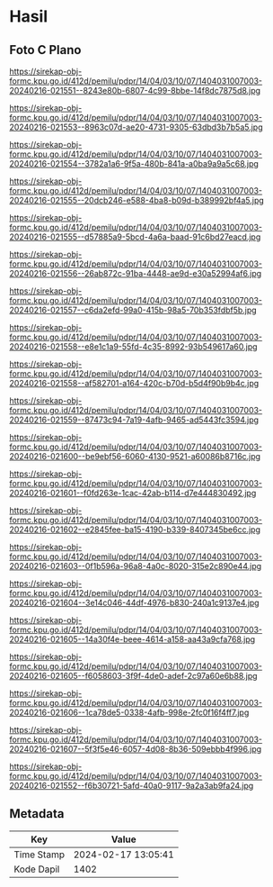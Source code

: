 # Hasil

## Foto C Plano

https://sirekap-obj-formc.kpu.go.id/412d/pemilu/pdpr/14/04/03/10/07/1404031007003-20240216-021551--8243e80b-6807-4c99-8bbe-14f8dc7875d8.jpg

https://sirekap-obj-formc.kpu.go.id/412d/pemilu/pdpr/14/04/03/10/07/1404031007003-20240216-021553--8963c07d-ae20-4731-9305-63dbd3b7b5a5.jpg

https://sirekap-obj-formc.kpu.go.id/412d/pemilu/pdpr/14/04/03/10/07/1404031007003-20240216-021554--3782a1a6-9f5a-480b-841a-a0ba9a9a5c68.jpg

https://sirekap-obj-formc.kpu.go.id/412d/pemilu/pdpr/14/04/03/10/07/1404031007003-20240216-021555--20dcb246-e588-4ba8-b09d-b389992bf4a5.jpg

https://sirekap-obj-formc.kpu.go.id/412d/pemilu/pdpr/14/04/03/10/07/1404031007003-20240216-021555--d57885a9-5bcd-4a6a-baad-91c6bd27eacd.jpg

https://sirekap-obj-formc.kpu.go.id/412d/pemilu/pdpr/14/04/03/10/07/1404031007003-20240216-021556--26ab872c-91ba-4448-ae9d-e30a52994af6.jpg

https://sirekap-obj-formc.kpu.go.id/412d/pemilu/pdpr/14/04/03/10/07/1404031007003-20240216-021557--c6da2efd-99a0-415b-98a5-70b353fdbf5b.jpg

https://sirekap-obj-formc.kpu.go.id/412d/pemilu/pdpr/14/04/03/10/07/1404031007003-20240216-021558--e8e1c1a9-55fd-4c35-8992-93b549617a60.jpg

https://sirekap-obj-formc.kpu.go.id/412d/pemilu/pdpr/14/04/03/10/07/1404031007003-20240216-021558--af582701-a164-420c-b70d-b5d4f90b9b4c.jpg

https://sirekap-obj-formc.kpu.go.id/412d/pemilu/pdpr/14/04/03/10/07/1404031007003-20240216-021559--87473c94-7a19-4afb-9465-ad5443fc3594.jpg

https://sirekap-obj-formc.kpu.go.id/412d/pemilu/pdpr/14/04/03/10/07/1404031007003-20240216-021600--be9ebf56-6060-4130-9521-a60086b8716c.jpg

https://sirekap-obj-formc.kpu.go.id/412d/pemilu/pdpr/14/04/03/10/07/1404031007003-20240216-021601--f0fd263e-1cac-42ab-b114-d7e444830492.jpg

https://sirekap-obj-formc.kpu.go.id/412d/pemilu/pdpr/14/04/03/10/07/1404031007003-20240216-021602--e2845fee-ba15-4190-b339-8407345be6cc.jpg

https://sirekap-obj-formc.kpu.go.id/412d/pemilu/pdpr/14/04/03/10/07/1404031007003-20240216-021603--0f1b596a-96a8-4a0c-8020-315e2c890e44.jpg

https://sirekap-obj-formc.kpu.go.id/412d/pemilu/pdpr/14/04/03/10/07/1404031007003-20240216-021604--3e14c046-44df-4976-b830-240a1c9137e4.jpg

https://sirekap-obj-formc.kpu.go.id/412d/pemilu/pdpr/14/04/03/10/07/1404031007003-20240216-021605--14a30f4e-beee-4614-a158-aa43a9cfa768.jpg

https://sirekap-obj-formc.kpu.go.id/412d/pemilu/pdpr/14/04/03/10/07/1404031007003-20240216-021605--f6058603-3f9f-4de0-adef-2c97a60e6b88.jpg

https://sirekap-obj-formc.kpu.go.id/412d/pemilu/pdpr/14/04/03/10/07/1404031007003-20240216-021606--1ca78de5-0338-4afb-998e-2fc0f16f4ff7.jpg

https://sirekap-obj-formc.kpu.go.id/412d/pemilu/pdpr/14/04/03/10/07/1404031007003-20240216-021607--5f3f5e46-6057-4d08-8b36-509ebbb4f996.jpg

https://sirekap-obj-formc.kpu.go.id/412d/pemilu/pdpr/14/04/03/10/07/1404031007003-20240216-021552--f6b30721-5afd-40a0-9117-9a2a3ab9fa24.jpg


## Metadata

| Key        | Value               |
| ---------- | ------------------- |
| Time Stamp | 2024-02-17 13:05:41 |
| Kode Dapil | 1402                |



